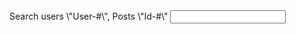 
<head>
  <link rel='stylesheet' href='styles.css'>
</head>
<body>
  Search users \"User-#\", Posts \"Id-#\"
  <input type="text" id="input" onkeyup="filter()" placeholder="">
  <ul id="data"></ul>
</body>
<script src="test_dom.js"></script>
</html>
